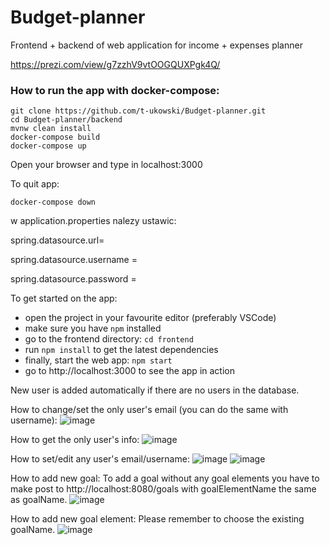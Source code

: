 # Budget-planner
Frontend + backend of web application for income + expenses planner

https://prezi.com/view/g7zzhV9vtOOGQUXPgk4Q/

### How to run the app with docker-compose:
```
git clone https://github.com/t-ukowski/Budget-planner.git
cd Budget-planner/backend
mvnw clean install
docker-compose build
docker-compose up
```

Open your browser and type in localhost:3000

To quit app:
```
docker-compose down
```

w application.properties nalezy ustawic:

spring.datasource.url=

spring.datasource.username =

spring.datasource.password =


To get started on the app:
- open the project in your favourite editor (preferably VSCode)
- make sure you have `npm` installed
- go to the frontend directory: `cd frontend`
- run ```npm install``` to get the latest dependencies
- finally, start the web app: `npm start`
- go to http://localhost:3000 to see the app in action

New user is added automatically if there are no users in the database. 

How to change/set the only user's email (you can do the same with username):
![image](https://user-images.githubusercontent.com/69384237/169008265-32c374c9-6303-41e2-a839-9ba0ae78e715.png)

How to get the only user's info:
![image](https://user-images.githubusercontent.com/69384237/169008371-a1c2fe16-11e4-43e4-a66a-0e0b6b15286e.png)

How to set/edit any user's email/username:
![image](https://user-images.githubusercontent.com/69384237/169008619-5903c1f4-3304-49e8-a014-c68e058428a6.png)
![image](https://user-images.githubusercontent.com/69384237/169008655-8e6fd6f4-aba1-4b6c-b9c0-e134ed2def9e.png)



How to add new goal:
To add a goal without any goal elements you have to make post to http://localhost:8080/goals with goalElementName the same as goalName.
![image](https://user-images.githubusercontent.com/69384237/166660079-75072654-cbfa-4424-a80b-1dcb012abfff.png)

How to add new goal element:
Please remember to choose the existing goalName.
![image](https://user-images.githubusercontent.com/69384237/166660389-57db2a66-484f-4332-a51c-7e44a3219a63.png)

